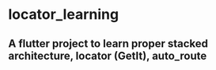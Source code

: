 # locator_learning

## A flutter project to learn proper stacked architecture, locator (GetIt), auto_route
